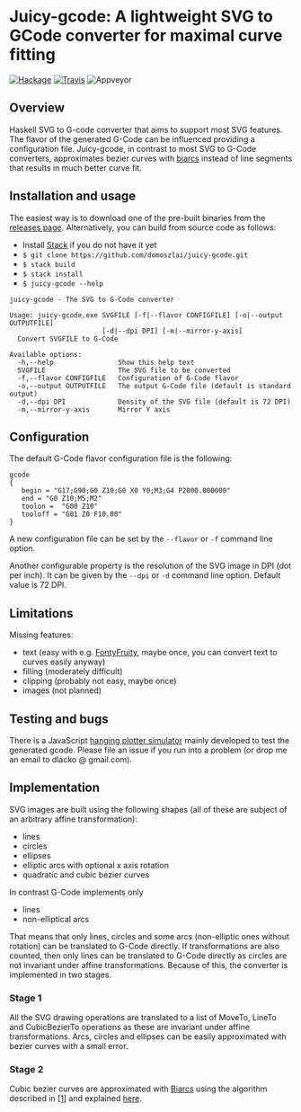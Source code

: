 # Juicy-gcode: A lightweight SVG to GCode converter for maximal curve fitting

[![Hackage](https://img.shields.io/hackage/v/juicy-gcode.svg)](https://hackage.haskell.org/package/juicy-gcode)
[![Travis](https://travis-ci.org/domoszlai/juicy-gcode.svg?branch=master)](http://travis-ci.org/domoszlai/juicy-gcode)
![Appveyor](https://ci.appveyor.com/api/projects/status/github/domoszlai/juicy-gcode?branch=master&svg=true)

## Overview

Haskell SVG to G-code converter that aims to support most SVG features. The flavor of the generated G-Code can be influenced providing a configuration file.
Juicy-gcode, in contrast to most SVG to G-Code converters, approximates bezier curves with [biarcs](http://dlacko.org/blog/2016/10/19/approximating-bezier-curves-by-biarcs/) instead of line segments
that results in much better curve fit.

## Installation and usage

The easiest way is to download one of the pre-built binaries from the [releases page](https://github.com/domoszlai/juicy-gcode/releases).
Alternatively, you can build from source code as follows:

* Install [Stack](https://docs.haskellstack.org/en/stable/install_and_upgrade/) if you do not have it yet
* `$ git clone https://github.com/domoszlai/juicy-gcode.git`
* `$ stack build`
* `$ stack install`
* `$ juicy-gcode --help`

```
juicy-gcode - The SVG to G-Code converter

Usage: juicy-gcode.exe SVGFILE [-f|--flavor CONFIGFILE] [-o|--output OUTPUTFILE]
                       [-d|--dpi DPI] [-m|--mirror-y-axis]
  Convert SVGFILE to G-Code

Available options:
  -h,--help                Show this help text
  SVGFILE                  The SVG file to be converted
  -f,--flavor CONFIGFILE   Configuration of G-Code flavor
  -o,--output OUTPUTFILE   The output G-Code file (default is standard output)
  -d,--dpi DPI             Density of the SVG file (default is 72 DPI)
  -m,--mirror-y-axis       Mirror Y axis  
```

## Configuration 

The default G-Code flavor configuration file is the following:

```
gcode
{
   begin = "G17;G90;G0 Z10;G0 X0 Y0;M3;G4 P2000.000000"
   end = "G0 Z10;M5;M2" 
   toolon =  "G00 Z10"
   tooloff = "G01 Z0 F10.00"
}
```

A new configuration file can be set by the `--flavor` or `-f` command line option. 

Another configurable property is the resolution of the SVG image in DPI (dot per inch). It can be given by the `--dpi` or `-d` command line option. Default value is 72 DPI.

## Limitations

Missing features:
* text (easy with e.g. [FontyFruity](https://hackage.haskell.org/package/FontyFruity), maybe once, you can convert text to curves easily anyway)
* filling (moderately difficult)
* clipping (probably not easy, maybe once)
* images (not planned)

## Testing and bugs

There is a JavaScript [hanging plotter simulator](https://github.com/domoszlai/hanging-plotter-simulator) mainly developed to test the generated gcode. 
Please file an issue if you run into a problem (or drop me an email to dlacko @ gmail.com).

## Implementation

SVG images are built using the following shapes (all of these are subject of an arbitrary affine transformation):

* lines
* circles
* ellipses
* elliptic arcs with optional x axis rotation
* quadratic and cubic bezier curves  
  
In contrast G-Code implements only   
  
* lines 
* non-elliptical arcs    

That means that only lines, circles and some arcs (non-elliptic ones without rotation) can be translated to G-Code directly. If transformations are also counted, then
only lines can be translated to G-Code directly as circles are not invariant under affine transformations. Because of this, the converter is implemented in two stages.

### Stage 1

All the SVG drawing operations are translated to a list of MoveTo, LineTo and CubicBezierTo operations as these are invariant under affine transformations.
Arcs, circles and ellipses can be easily approximated with bezier curves with a small error.

### Stage 2

Cubic bezier curves are approximated with [Biarcs](https://en.wikipedia.org/wiki/Biarc) using the algorithm described in [[1](http://www.itc.ktu.lt/index.php/ITC/article/view/11812)] and explained [here](http://dlacko.org/blog/2016/10/19/approximating-bezier-curves-by-biarcs/).
